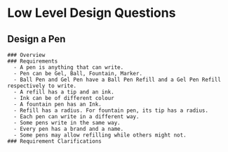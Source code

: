# Low Level Design Questions

## Design a Pen

    ### Overview
    ### Requirements
      - A pen is anything that can write.
      - Pen can be Gel, Ball, Fountain, Marker.
      - Ball Pen and Gel Pen have a Ball Pen Refill and a Gel Pen Refill respectively to write.
      - A refill has a tip and an ink.
      - Ink can be of different colour
      - A fountain pen has an Ink.
      - Refill has a radius. For fountain pen, its tip has a radius.
      - Each pen can write in a different way.
      - Some pens write in the same way.
      - Every pen has a brand and a name.
      - Some pens may allow refilling while others might not.
    ### Requirement Clarifications